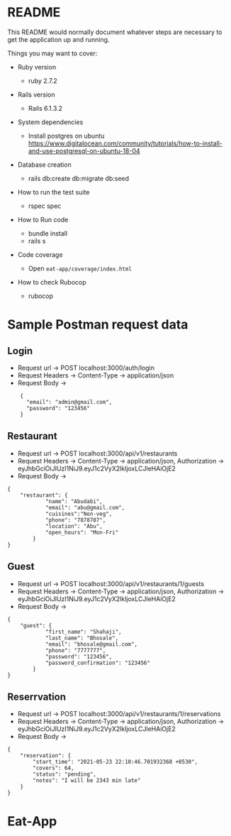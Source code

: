 # README

This README would normally document whatever steps are necessary to get the
application up and running.

Things you may want to cover:

* Ruby version
    - ruby 2.7.2

* Rails version
    - Rails 6.1.3.2
* System dependencies
    - Install postgres on ubuntu
https://www.digitalocean.com/community/tutorials/how-to-install-and-use-postgresql-on-ubuntu-18-04

* Database creation
  - rails db:create db:migrate db:seed

* How to run the test suite
    - rspec spec
  
* How to Run code
    - bundle install
    - rails s
* Code coverage
    - Open `eat-app/coverage/index.html`
    
* How to check Rubocop
    - rubocop

# Sample Postman request data

## Login
* Request url -> POST  localhost:3000/auth/login
* Request Headers -> Content-Type -> application/json
* Request Body ->
```
	{
      "email": "admin@gmail.com",
      "password": "123456"
    }
```

## Restaurant
* Request url -> POST  localhost:3000/api/v1/restaurants
* Request Headers -> Content-Type -> application/json, Authorization -> eyJhbGciOiJIUzI1NiJ9.eyJ1c2VyX2lkIjoxLCJleHAiOjE2
* Request Body ->
```
{
    "restaurant": {
            "name": "Abudabi",
            "email": "abu@gmail.com",
            "cuisines":"Non-veg",
            "phone": "7878787",
            "location": "Abu",
            "open_hours": "Mon-Fri"
        }
}
```

## Guest
* Request url -> POST  localhost:3000/api/v1/restaurants/1/guests
* Request Headers -> Content-Type -> application/json, Authorization -> eyJhbGciOiJIUzI1NiJ9.eyJ1c2VyX2lkIjoxLCJleHAiOjE2
* Request Body ->
```
{
    "guest": {
            "first_name": "Shahaji",
            "last_name": "Bhosale",
            "email": "bhosale@gmail.com",
            "phone": "7777777",
            "password": "123456",
            "password_confirmation": "123456"
        }
}
```

## Reserrvation
* Request url -> POST  localhost:3000/api/v1/restaurants/1/reservations
* Request Headers -> Content-Type -> application/json, Authorization -> eyJhbGciOiJIUzI1NiJ9.eyJ1c2VyX2lkIjoxLCJleHAiOjE2
* Request Body ->
```
{
	"reservation": {
		"start_time": "2021-05-23 22:10:46.701932368 +0530",
		"covers": 64,
		"status": "pending",
		"notes": "I will be 2343 min late"
	}
}
```
# Eat-App
